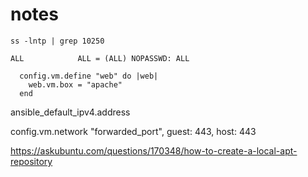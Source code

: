 # notes

```
ss -lntp | grep 10250
```

```
ALL            ALL = (ALL) NOPASSWD: ALL
```

```
  config.vm.define "web" do |web|
    web.vm.box = "apache"
  end
```

ansible_default_ipv4.address

config.vm.network "forwarded_port", guest: 443, host: 443

https://askubuntu.com/questions/170348/how-to-create-a-local-apt-repository
